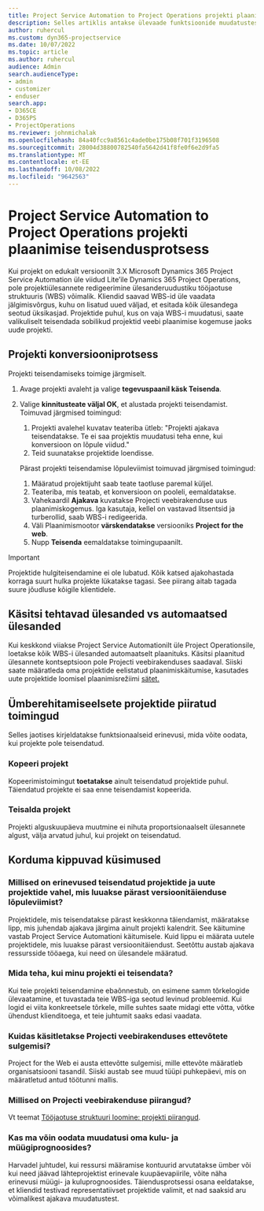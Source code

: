 ```yaml
---
title: Project Service Automation to Project Operations projekti plaanimise teisendusprotsess
description: Selles artiklis antakse ülevaade funktsioonide muudatustest Microsoft Dynamics 365 Project Service Automation kuni Dynamics 365 Project Operations.
author: ruhercul
ms.custom: dyn365-projectservice
ms.date: 10/07/2022
ms.topic: article
ms.author: ruhercul
audience: Admin
search.audienceType:
- admin
- customizer
- enduser
search.app:
- D365CE
- D365PS
- ProjectOperations
ms.reviewer: johnmichalak
ms.openlocfilehash: 84a40fcc9a8561c4ade0be175b08f701f3196508
ms.sourcegitcommit: 28004d38800782540fa5642d41f8fe0f6e2d9fa5
ms.translationtype: MT
ms.contentlocale: et-EE
ms.lasthandoff: 10/08/2022
ms.locfileid: "9642563"
---
```

# <a name="project-service-automation-to-project-operations-project-scheduling-conversion-process"></a>Project Service Automation to Project Operations projekti plaanimise teisendusprotsess

Kui projekt on edukalt versioonilt 3.X Microsoft Dynamics 365 Project Service Automation üle viidud Lite’ile Dynamics 365 Project Operations, pole projektiülesannete redigeerimine ülesanderuudustiku tööjaotuse struktuuris (WBS) võimalik. Kliendid saavad WBS-id üle vaadata jälgimisvõrgus, kuhu on lisatud uued väljad, et esitada kõik ülesandega seotud üksikasjad. Projektide puhul, kus on vaja WBS-i muudatusi, saate valikuliselt teisendada sobilikud projektid veebi plaanimise kogemuse jaoks uude projekti.

## <a name="project-conversion-process"></a>Projekti konversiooniprotsess

Projekti teisendamiseks toimige järgmiselt.

1. Avage projekti avaleht ja valige **tegevuspaanil käsk Teisenda**.
1. Valige **kinnitusteate väljal OK**, et alustada projekti teisendamist. Toimuvad järgmised toimingud:

    1. Projekti avalehel kuvatav teateriba ütleb: "Projekti ajakava teisendatakse. Te ei saa projektis muudatusi teha enne, kui konversioon on lõpule viidud."
    1. Teid suunatakse projektide loendisse.

    Pärast projekti teisendamise lõpuleviimist toimuvad järgmised toimingud:

    1. Määratud projektijuht saab teate taotluse paremal küljel.
    1. Teateriba, mis teatab, et konversioon on pooleli, eemaldatakse.
    1. Vahekaardil **Ajakava** kuvatakse Projecti veebirakenduse uus plaanimiskogemus. Iga kasutaja, kellel on vastavad litsentsid ja turberollid, saab WBS-i redigeerida.
    1. Väli Plaanimismootor **värskendatakse** versiooniks **Project for the web**.
    1. Nupp **Teisenda** eemaldatakse toimingupaanilt.

> [!IMPORTANT]
> Projektide hulgiteisendamine ei ole lubatud. Kõik katsed ajakohastada korraga suurt hulka projekte lükatakse tagasi. See piirang aitab tagada suure jõudluse kõigile klientidele.

## <a name="manual-tasks-vs-automatic-tasks"></a>Käsitsi tehtavad ülesanded vs automaatsed ülesanded

Kui keskkond viiakse Project Service Automationilt üle Project Operationsile, loetakse kõik WBS-i ülesanded automaatselt plaanituks. Käsitsi plaanitud ülesannete kontseptsioon pole Projecti veebirakenduses saadaval. Siiski saate määratleda oma projektide eelistatud plaanimiskäitumise, kasutades uute projektide loomisel plaanimisrežiimi [sätet.](/project-management/scheduling-modes.md)

## <a name="restricted-operations-for-pre-conversion-projects"></a>Ümberehitamiseelsete projektide piiratud toimingud

Selles jaotises kirjeldatakse funktsionaalseid erinevusi, mida võite oodata, kui projekte pole teisendatud.

### <a name="copy-project"></a>Kopeeri projekt

Kopeerimistoimingut **toetatakse** ainult teisendatud projektide puhul. Täiendatud projekte ei saa enne teisendamist kopeerida.

### <a name="move-project"></a>Teisalda projekt

Projekti alguskuupäeva muutmine ei nihuta proportsionaalselt ülesannete algust, välja arvatud juhul, kui projekt on teisendatud.

## <a name="frequently-asked-questions"></a>Korduma kippuvad küsimused

### <a name="what-are-the-differences-between-converted-projects-and-new-projects-that-are-created-after-the-upgrade-has-been-completed"></a>Millised on erinevused teisendatud projektide ja uute projektide vahel, mis luuakse pärast versioonitäienduse lõpuleviimist?

Projektidele, mis teisendatakse pärast keskkonna täiendamist, määratakse lipp, mis juhendab ajakava järgima ainult projekti kalendrit. See käitumine vastab Project Service Automationi käitumisele. Kuid lippu ei määrata uutele projektidele, mis luuakse pärast versioonitäiendust. Seetõttu austab ajakava ressursside tööaega, kui need on ülesandele määratud.

### <a name="what-should-i-do-if-my-project-fails-to-be-converted"></a>Mida teha, kui minu projekti ei teisendata?

Kui teie projekti teisendamine ebaõnnestub, on esimene samm tõrkelogide ülevaatamine, et tuvastada teie WBS-iga seotud levinud probleemid. Kui logid ei viita konkreetsele tõrkele, mille suhtes saate midagi ette võtta, võtke ühendust klienditoega, et teie juhtumit saaks edasi vaadata.

### <a name="how-are-business-closures-handled-in-project-for-the-web"></a>Kuidas käsitletakse Projecti veebirakenduses ettevõtete sulgemisi?

Project for the Web ei austa ettevõtte sulgemisi, mille ettevõte määratleb organisatsiooni tasandil. Siiski austab see muud tüüpi puhkepäevi, mis on määratletud antud töötunni mallis.

### <a name="what-are-the-limitations-of-project-for-the-web"></a>Millised on Projecti veebirakenduse piirangud?

Vt teemat [Tööjaotuse struktuuri loomine: projekti piirangud](/project-management/create-wbs#project-limitations.md).

### <a name="can-i-expect-changes-to-my-cost-and-sales-estimates"></a>Kas ma võin oodata muudatusi oma kulu- ja müügiprognoosides?

Harvadel juhtudel, kui ressursi määramise kontuurid arvutatakse ümber või kui need jäävad lähteprojektist erinevale kuupäevapiirile, võite näha erinevusi müügi- ja kuluprognoosides. Täiendusprotsessi osana eeldatakse, et kliendid testivad representatiivset projektide valimit, et nad saaksid aru võimalikest ajakava muudatustest.
